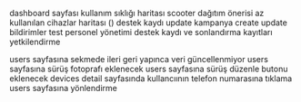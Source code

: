dashboard sayfası
kullanım sıklığı haritası
scooter dağıtım önerisi
az kullanılan cihazlar haritası ()
destek kaydı update
kampanya create update
bildirimler test
personel yönetimi destek kaydı ve sonlandırma kayıtları 
yetkilendirme

users sayfasına sekmede ileri geri yapınca veri güncellenmiyor
users sayfasına sürüş fotoprafı eklenecek
users sayfasına sürüş düzenle butonu eklenecek
devices detail sayfasında kullancıının telefon numarasına tıklama users sayfasına yönlendirme